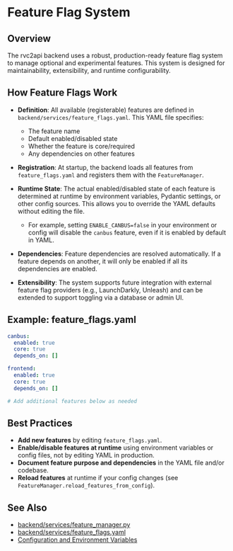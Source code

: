 # Feature Flag System

## Overview

The rvc2api backend uses a robust, production-ready feature flag system to manage optional and experimental features. This system is designed for maintainability, extensibility, and runtime configurability.

## How Feature Flags Work

- **Definition**: All available (registerable) features are defined in `backend/services/feature_flags.yaml`. This YAML file specifies:
  - The feature name
  - Default enabled/disabled state
  - Whether the feature is core/required
  - Any dependencies on other features

- **Registration**: At startup, the backend loads all features from `feature_flags.yaml` and registers them with the `FeatureManager`.

- **Runtime State**: The actual enabled/disabled state of each feature is determined at runtime by environment variables, Pydantic settings, or other config sources. This allows you to override the YAML defaults without editing the file.
  - For example, setting `ENABLE_CANBUS=false` in your environment or config will disable the `canbus` feature, even if it is enabled by default in YAML.

- **Dependencies**: Feature dependencies are resolved automatically. If a feature depends on another, it will only be enabled if all its dependencies are enabled.

- **Extensibility**: The system supports future integration with external feature flag providers (e.g., LaunchDarkly, Unleash) and can be extended to support toggling via a database or admin UI.

## Example: feature_flags.yaml

```yaml
canbus:
  enabled: true
  core: true
  depends_on: []

frontend:
  enabled: true
  core: true
  depends_on: []

# Add additional features below as needed
```

## Best Practices

- **Add new features** by editing `feature_flags.yaml`.
- **Enable/disable features at runtime** using environment variables or config files, not by editing YAML in production.
- **Document feature purpose and dependencies** in the YAML file and/or codebase.
- **Reload features** at runtime if your config changes (see `FeatureManager.reload_features_from_config`).

## See Also
- [backend/services/feature_manager.py](../../backend/services/feature_manager.py)
- [backend/services/feature_flags.yaml](../../backend/services/feature_flags.yaml)
- [Configuration and Environment Variables](../environment-variable-integration.md)
